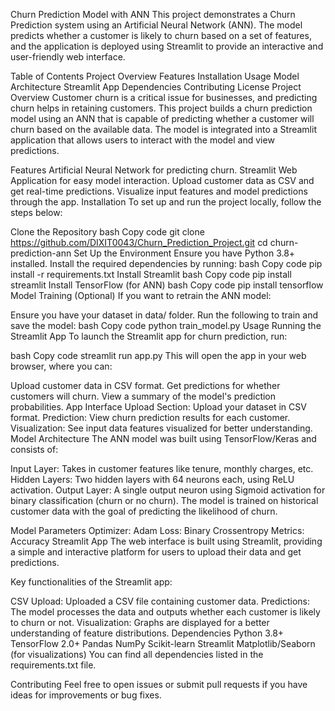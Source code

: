 Churn Prediction Model with ANN
This project demonstrates a Churn Prediction system using an Artificial Neural Network (ANN). The model predicts whether a customer is likely to churn based on a set of features, and the application is deployed using Streamlit to provide an interactive and user-friendly web interface.

Table of Contents
Project Overview
Features
Installation
Usage
Model Architecture
Streamlit App
Dependencies
Contributing
License
Project Overview
Customer churn is a critical issue for businesses, and predicting churn helps in retaining customers. This project builds a churn prediction model using an ANN that is capable of predicting whether a customer will churn based on the available data. The model is integrated into a Streamlit application that allows users to interact with the model and view predictions.

Features
Artificial Neural Network for predicting churn.
Streamlit Web Application for easy model interaction.
Upload customer data as CSV and get real-time predictions.
Visualize input features and model predictions through the app.
Installation
To set up and run the project locally, follow the steps below:

Clone the Repository
bash
Copy code
git clone https://github.com/DIXIT0043/Churn_Prediction_Project.git
cd churn-prediction-ann
Set Up the Environment
Ensure you have Python 3.8+ installed.
Install the required dependencies by running:
bash
Copy code
pip install -r requirements.txt
Install Streamlit
bash
Copy code
pip install streamlit
Install TensorFlow (for ANN)
bash
Copy code
pip install tensorflow
Model Training (Optional)
If you want to retrain the ANN model:

Ensure you have your dataset in data/ folder.
Run the following to train and save the model:
bash
Copy code
python train_model.py
Usage
Running the Streamlit App
To launch the Streamlit app for churn prediction, run:

bash
Copy code
streamlit run app.py
This will open the app in your web browser, where you can:

Upload customer data in CSV format.
Get predictions for whether customers will churn.
View a summary of the model's prediction probabilities.
App Interface
Upload Section: Upload your dataset in CSV format.
Prediction: View churn prediction results for each customer.
Visualization: See input data features visualized for better understanding.
Model Architecture
The ANN model was built using TensorFlow/Keras and consists of:

Input Layer: Takes in customer features like tenure, monthly charges, etc.
Hidden Layers: Two hidden layers with 64 neurons each, using ReLU activation.
Output Layer: A single output neuron using Sigmoid activation for binary classification (churn or no churn).
The model is trained on historical customer data with the goal of predicting the likelihood of churn.

Model Parameters
Optimizer: Adam
Loss: Binary Crossentropy
Metrics: Accuracy
Streamlit App
The web interface is built using Streamlit, providing a simple and interactive platform for users to upload their data and get predictions.

Key functionalities of the Streamlit app:

CSV Upload: Uploaded a CSV file containing customer data.
Predictions: The model processes the data and outputs whether each customer is likely to churn or not.
Visualization: Graphs are displayed for a better understanding of feature distributions.
Dependencies
Python 3.8+
TensorFlow 2.0+
Pandas
NumPy
Scikit-learn
Streamlit
Matplotlib/Seaborn (for visualizations)
You can find all dependencies listed in the requirements.txt file.

Contributing
Feel free to open issues or submit pull requests if you have ideas for improvements or bug fixes.
